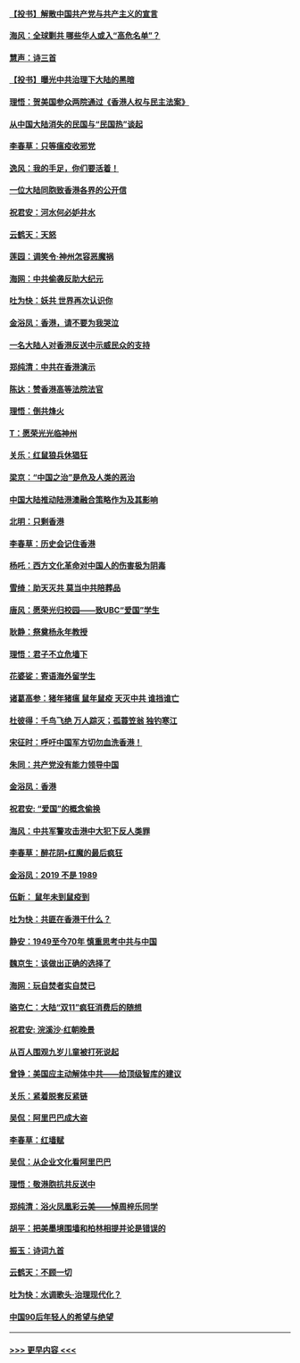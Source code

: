 #### [【投书】解散中国共产党与共产主义的宣言](../pages/nsc993/n11679177.md?t=11252211) 
#### [海风：全球剿共 哪些华人或入“高危名单”？](../pages/nsc993/n11678617.md?t=11252211) 
#### [慧声：诗三首](../pages/nsc993/n11678848.md?t=11252211) 
#### [【投书】曝光中共治理下大陆的黑暗](../pages/nsc993/n11678674.md?t=11252211) 
#### [理悟：贺美国参众两院通过《香港人权与民主法案》](../pages/nsc993/n11678104.md?t=11252211) 
#### [从中国大陆消失的民国与“民国热”谈起](../pages/nsc993/n11678075.md?t=11252211) 
#### [李春草：只等瘟疫收邪党](../pages/nsc993/n11677308.md?t=11252211) 
#### [逸风：我的手足，你们要活着！](../pages/nsc993/n11676352.md?t=11252211) 
#### [一位大陆同胞致香港各界的公开信](../pages/nsc993/n11675761.md?t=11252211) 
#### [祝君安：河水何必妒井水](../pages/nsc993/n11675746.md?t=11252211) 
#### [云鹤天：天怒](../pages/nsc993/n11675718.md?t=11252211) 
#### [莲园：调笑令‧神州怎容恶魔祸](../pages/nsc993/n11675648.md?t=11252211) 
#### [海网：中共偷袭反助大纪元](../pages/nsc993/n11673515.md?t=11252211) 
#### [吐为快：妖共 世界再次认识你](../pages/nsc993/n11673506.md?t=11252211) 
#### [金浴凤：香港，请不要为我哭泣](../pages/nsc993/n11673248.md?t=11252211) 
#### [一名大陆人对香港反送中示威民众的支持](../pages/nsc993/n11672615.md?t=11252211) 
#### [郑纯清：中共在香港演示](../pages/nsc993/n11670539.md?t=11252211) 
#### [陈达：赞香港高等法院法官](../pages/nsc993/n11669542.md?t=11252211) 
#### [理悟：倒共烽火](../pages/nsc993/n11668844.md?t=11252211) 
#### [T：愿荣光光临神州](../pages/nsc993/n11668421.md?t=11252211) 
#### [关乐：红鼠狼兵休猖狂](../pages/nsc993/n11668378.md?t=11252211) 
#### [梁京：“中国之治”是危及人类的恶治](../pages/nsc993/n11668328.md?t=11252211) 
#### [中国大陆推动陆港澳融合策略作为及其影响](../pages/nsc993/n11668157.md?t=11252211) 
#### [北明：只剩香港](../pages/nsc993/n11668002.md?t=11252211) 
#### [李春草：历史会记住香港](../pages/nsc993/n11667927.md?t=11252211) 
#### [杨吒：西方文化革命对中国人的伤害极为阴毒](../pages/nsc993/n11664521.md?t=11252211) 
#### [雪绮：助天灭共 莫当中共陪葬品](../pages/nsc993/n11662650.md?t=11252211) 
#### [唐风：愿荣光归校园——致UBC“爱国”学生](../pages/nsc993/n11662194.md?t=11252211) 
#### [耿静：祭奠杨永年教授](../pages/nsc993/n11662514.md?t=11252211) 
#### [理悟：君子不立危墙下](../pages/nsc993/n11662172.md?t=11252211) 
#### [花婆娑：寄语海外留学生](../pages/nsc993/n11662121.md?t=11252211) 
#### [诸葛高参：猪年猪瘟 鼠年鼠疫 天灭中共 谁挡谁亡](../pages/nsc993/n11661980.md?t=11252211) 
#### [杜彼得：千鸟飞绝 万人踪灭；孤蓑笠翁 独钓寒江](../pages/nsc993/n11661170.md?t=11252211) 
#### [宋征时：呼吁中国军方切勿血洗香港！](../pages/nsc993/n11415318.md?t=11252211) 
#### [朱同：共产党没有能力领导中国](../pages/nsc993/n11660421.md?t=11252211) 
#### [金浴凤：香港](../pages/nsc993/n11660419.md?t=11252211) 
#### [祝君安: “爱国”的概念偷换](../pages/nsc993/n11659706.md?t=11252211) 
#### [海风：中共军警攻击港中大犯下反人类罪](../pages/nsc993/n11659632.md?t=11252211) 
#### [李春草：醉花阴•红魔的最后疯狂](../pages/nsc993/n11659287.md?t=11252211) 
#### [金浴凤：2019 不是 1989](../pages/nsc993/n11657663.md?t=11252211) 
#### [伍新： 鼠年未到鼠疫到](../pages/nsc993/n11655098.md?t=11252211) 
#### [吐为快：共匪在香港干什么？](../pages/nsc993/n11654891.md?t=11252211) 
#### [静安：1949至今70年 慎重思考中共与中国](../pages/nsc993/n11651244.md?t=11252211) 
#### [魏京生：该做出正确的选择了](../pages/nsc993/n11653084.md?t=11252211) 
#### [海网：玩自焚者实自焚已](../pages/nsc993/n11652423.md?t=11252211) 
#### [骆克仁：大陆“双11”疯狂消费后的随想](../pages/nsc993/n11652305.md?t=11252211) 
#### [祝君安: 浣溪沙·红朝晚景](../pages/nsc993/n11652258.md?t=11252211) 
#### [从百人围观九岁儿童被打死说起](../pages/nsc993/n11651030.md?t=11252211) 
#### [曾铮：美国应主动解体中共——给顶级智库的建议](../pages/nsc993/n11649888.md?t=11252211) 
#### [关乐：紧着脱套反紧链](../pages/nsc993/n11649069.md?t=11252211) 
#### [吴侃：阿里巴巴成大盗](../pages/nsc993/n11645523.md?t=11252211) 
#### [李春草：红墙赋](../pages/nsc993/n11646389.md?t=11252211) 
#### [吴侃：从企业文化看阿里巴巴](../pages/nsc993/n11645476.md?t=11252211) 
#### [理悟：敬港胞抗共反送中](../pages/nsc993/n11645466.md?t=11252211) 
#### [郑纯清：浴火凤凰彩云美——悼周梓乐同学](../pages/nsc993/n11645155.md?t=11252211) 
#### [胡平：把美墨境围墙和柏林相提并论是错误的](../pages/nsc993/n11645134.md?t=11252211) 
#### [振玉：诗词九首](../pages/nsc993/n11644081.md?t=11252211) 
#### [云鹤天：不顾一切](../pages/nsc993/n11643508.md?t=11252211) 
#### [吐为快：水调歌头·治理现代化？](../pages/nsc993/n11643485.md?t=11252211) 
#### [中国90后年轻人的希望与绝望](../pages/nsc993/n11642317.md?t=11252211) 

----
#### [ >>> 更早内容 <<< ](../indexes/nsc993-earlier.md)
